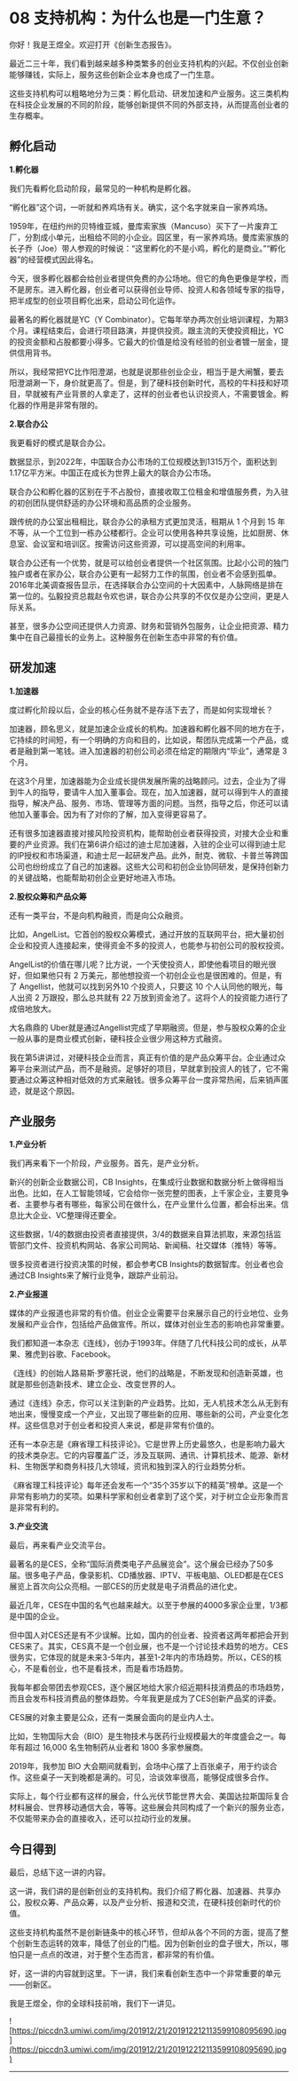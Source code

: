 # 08 支持机构：为什么也是一门生意？

你好！我是王煜全。欢迎打开《创新生态报告》。

最近二三十年，我们看到越来越多种类繁多的创业支持机构的兴起。不仅创业创新能够赚钱，实际上，服务这些创新企业本身也成了一门生意。

这些支持机构可以粗略地分为三类：孵化启动、研发加速和产业服务。这三类机构在科技企业发展的不同的阶段，能够创新提供不同的外部支持，从而提高创业者的生存概率。

## 孵化启动

 **1.孵化器**

我们先看孵化启动阶段，最常见的一种机构是孵化器。

“孵化器”这个词，一听就和养鸡场有关。确实，这个名字就来自一家养鸡场。

1959年，在纽约州的贝特维亚城，曼库索家族（Mancuso）买下了一片废弃工厂，分割成小单元，出租给不同的小企业。园区里，有一家养鸡场。曼库索家族的长子乔（Joe）带人参观的时候说：“这里孵化的不是小鸡，孵化的是商业。”“孵化器”的经营模式因此得名。

今天，很多孵化器都会给创业者提供免费的办公场地。但它的角色更像是学校，而不是房东。进入孵化器，创业者可以获得创业导师、投资人和各领域专家的指导，把半成型的创业项目孵化出来，启动公司化运作。

最著名的孵化器就是YC（Y Combinator）。它每年举办两次创业培训课程，为期3个月。课程结束后，会进行项目路演，并提供投资。跟主流的天使投资相比，YC的投资金额和占股都要小得多。它最大的价值是给没有经验的创业者镀一层金，提供信用背书。

所以，我经常把YC比作阳澄湖，也就是说那些创业企业，相当于是大闸蟹，要去阳澄湖涮一下，身价就更高了。但是，到了硬科技创新时代，高校的牛科技和好项目，早就被有产业背景的人拿走了，这样的创业者也认识投资人，不需要镀金。孵化器的作用是非常有限的。

 **2.联合办公**

我更看好的模式是联合办公。

数据显示，到2022年，中国联合办公市场的工位规模达到1315万个，面积达到1.17亿平方米。中国正在成长为世界上最大的联合办公市场。

联合办公和孵化器的区别在于不占股份，直接收取工位租金和增值服务费，为入驻的初创团队提供舒适的办公环境和高品质的企业服务。

跟传统的办公室出租相比，联合办公的承租方式更加灵活，租期从 1 个月到 15 年不等，从一个工位到一栋办公楼都行。企业可以使用各种共享设施，比如厨房、休息室、会议室和培训区。按需访问这些资源，可以提高空间的利用率。

联合办公还有一个优势，就是可以给创业者提供一个社区氛围。比起小公司的独门独户或者在家办公，联合办公更有一起努力工作的氛围，创业者不会感到孤单。2016年北美调查报告显示，在选择联合办公空间的十大因素中，人脉网络是排在第一位的。弘毅投资总裁赵令欢也讲，联合办公共享的不仅仅是办公空间，更是人际关系。

甚至，很多办公空间还提供人力资源、财务和营销外包服务，让企业把资源、精力集中在自己最擅长的业务上。这种服务在创新生态中非常的有价值。

## 研发加速

 **1.加速器**

度过孵化阶段以后，企业的核心任务就不是存活下去了，而是如何实现增长？

加速器，顾名思义，就是加速企业成长的机构。加速器和孵化器不同的地方在于，它持续的时间短，有一个明确的方向和目的，比如说，帮团队完成第一个产品，或者是融到第一笔钱。进入加速器的初创公司必须在给定的期限内“毕业”，通常是 3 个月。

在这3个月里，加速器能为企业成长提供发展所需的战略顾问。过去，企业为了得到牛人的指导，要请牛人加入董事会。现在，加入加速器，就可以得到牛人的直接指导，解决产品、服务、市场、管理等方面的问题。当然，指导之后，你还可以请他加入董事会。因为有了对你的了解，加入变得更容易了。

还有很多加速器直接对接风险投资机构，能帮助创业者获得投资，对接大企业和重要的产业资源。我们在第6讲介绍过的迪士尼加速器，入驻的企业可以得到迪士尼的IP授权和市场渠道，和迪士尼一起研发产品。此外，耐克、微软、卡普兰等跨国公司也纷纷成立了自己的加速器。这些大公司和初创企业协同研发，是保持创新力的关键战略，也能帮助初创企业更好地进入市场。

 **2.股权众筹和产品众筹**

还有一类平台，不是向机构融资，而是向公众融资。

比如，AngelList。它首创的股权众筹模式，通过开放的互联网平台，把大量初创企业和投资人连接起来，使得资金不多的投资人，也能参与初创公司的股权投资。

AngelList的价值在哪儿呢？比方说，一个天使投资人，即使他看项目的眼光很好，但如果他只有 2 万美元，那他想投资一个初创企业也是很困难的。但是，有了 Angellist，他就可以找到另外10 个投资人，只要这 10 个人认同他的眼光，每人出资 2 万跟投，那么总共就有 22 万放到资金池了。这将个人的投资能力进行了成倍地放大。

大名鼎鼎的 Uber就是通过Angellist完成了早期融资。但是，参与股权众筹的企业一般从事的是商业模式创新，硬科技企业很少用这种方式融资。

我在第5讲讲过，对硬科技企业而言，真正有价值的是产品众筹平台。企业通过众筹平台来测试产品，而不是融资。足够好的项目，早就拿到投资人的钱了，它不需要通过众筹这种相对低效的方式来融钱。很多众筹平台一度非常热闹，后来销声匿迹，就是这个原因。

## 产业服务

 **1.产业分析**

我们再来看下一个阶段，产业服务。首先，是产业分析。

新兴的创新企业数据公司，CB Insights，在集成行业数据和数据分析上做得相当出色。比如，在人工智能领域，它会给你一张完整的图表，上千家企业，主要竞争者、主要参与者有哪些，每家公司在做什么，在产业里什么位置，都会标出来。信息比大企业、VC整理得还要全。

这些数据，1/4的数据由投资者直接提供，3/4的数据来自算法抓取，来源包括监管部门文件、投资机构网站、各家公司网站、新闻稿、社交媒体（推特）等等。

很多投资者进行投资决策的时候，都会参考CB Insights的数据智库。创业者也会通过CB Insights来了解行业竞争，跟踪产业前沿。

 **2.产业报道**

媒体的产业报道也非常的有价值。创业企业需要平台来展示自己的行业地位、业务发展和产业合作，包括给产品做宣传。所以，媒体对创业生态的影响也非常重要。

我们都知道一本杂志《连线》，创办于1993年。伴随了几代科技公司的成长，从苹果、雅虎到谷歌、Facebook。

《连线》的创始人路易斯·罗塞托说，他们的战略是，不断发现和创造新英雄，也就是那些创造新技术、建立企业、改变世界的人。

通过《连线》杂志，你可以关注到新的产业趋势。比如，无人机技术怎么从无到有地出来，慢慢变成一个产业，又出现了哪些新的应用、哪些新的公司，产业变化怎样。这些信息对于创业者和投资人来说，都是非常有价值的。

还有一本杂志是《麻省理工科技评论》。它是世界上历史最悠久，也是影响力最大的技术类杂志。它的内容覆盖广泛，涉及互联网、通讯、计算机技术、能源、新材料、生物医学和商务科技几大领域，资讯和独到深入的行业趋势分析。

《麻省理工科技评论》每年还会发布一个“35个35岁以下的精英”榜单。这是一个非常有影响力的奖项。如果科学家和创业者拿到了这个奖，对于树立企业形象而言是非常有利的。

 **3.产业交流**

最后，再来看产业交流平台。

最著名的是CES，全称“国际消费类电子产品展览会”。这个展会已经办了50多届。很多电子产品，像录影机、CD播放器、IPTV、平板电脑、OLED都是在CES展览上首次向公众亮相。一部CES的历史就是电子消费品的进化史。

最近几年，CES在中国的名气也越来越大。以至于参展的4000多家企业里，1/3都是中国的企业。

但中国人对CES还是有不少误解。比如，国内的创业者、投资者这两年都把会开到CES来了。其实，CES真不是一个创业展，也不是一个讨论技术趋势的地方。CES很务实，它体现的就是未来3-5年内，甚至1-2年内的市场趋势。所以，CES的核心，不是看创业，也不是看技术，而是看市场趋势。

我每年都会带团去参观CES，逐个展区地给大家介绍近期科技消费品的市场趋势，而且会发布科技消费品的整体趋势。今年我更是成为了CES创新产品奖的评委。

CES展的对象主要是公众，还有一类展会面向的是业内人士。

比如，生物国际大会（BIO）是生物技术与医药行业规模最大的年度盛会之一。每年有超过 16,000 名生物制药从业者和 1800 多家参展商。

2019年，我参加 BIO 大会期间就看到，会场中心摆了上百张桌子，用于约谈合作。这些桌子一天到晚都是满的。可见，洽谈效率很高，能够促成很多合作。

实际上，每个行业都有这样的展会，什么光伏节能世界大会、美国达拉斯国际复合材料展会、世界移动通信大会，等等。这些展会共同构成了一个新兴的服务业态，不仅能带来办会的直接收入，还可以拉动行业的发展。

## 今日得到

最后，总结下这一讲的内容。

这一讲，我们讲的是创新创业的支持机构。我们介绍了孵化器、加速器、共享办公，股权众筹、产品众筹，以及产业分析、报道和交流，在硬科技创新时代的价值。

这些支持机构虽然不是创新链条中的核心环节，但却从各个不同的方面，提高了整个创新生态运转的效率，降低了创业的门槛。因为创新创业的盘子很大，所以，哪怕只是一点点的改进，对于整个生态而言，都非常的有价值。

好，这一讲的内容就到这里。下一讲，我们来看创新生态中一个非常重要的单元——创新区。

我是王煜全，你的全球科技前哨，我们下一讲见。

![https://piccdn3.umiwi.com/img/201912/21/201912212113599108095690.jpg](https://piccdn3.umiwi.com/img/201912/21/201912212113599108095690.jpg)

---
